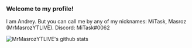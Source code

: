 ### Welcome to my profile!

I am Andrey. But you can call me by any of my nicknames: MiTask, Masroz (MrMasrozYTLIVE).
Discord: MiTask#0062

![MrMasrozYTLIVE's github stats](https://github-readme-stats.vercel.app/api?username=mrmasrozytlive&show_icons=true&theme=synthwave&count_private=true)
